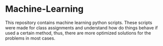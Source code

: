 # Machine-Learning

This repository contains machine learning python scripts. These scripts were made for class assignments and understand how do things behave if used a  certain method, thus, there are more optimized solutions for the problems in most cases. 
